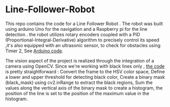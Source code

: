 # Line-Follower-Robot
This repo contains the code for a Line Follower Robot . The robot was built using arduino Uno for the navigation and a Raspberry pi for the line detection .
the robot utilizes rotary encoders coupled with a PID (Proportional-Integral-Derivative) algorithm to precisely control its speed ,it's also  equipped with an ultrasonic sensor, to check for obstacles using Timer 2,
See [Arduino code](main_program.ino). 

The vision aspect of the project is realized through the integration of a camera using OpenCV. Since we're working with black lines only , [the code](open_cv.py) is pretty straightforward :
    Convert the frame to the HSV color space,
    Define a lower and upper threshold for detecting black color,
    Create a binary mask (black_mask) using cv2.inRange to extract the black regions,
    Sum the values along the vertical axis of the binary mask to create a histogram,
    the position of the line  is set to the position of the maximum value in the histogram.
